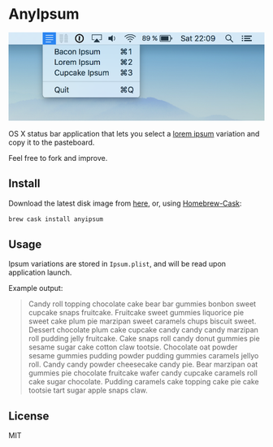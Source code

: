 # AnyIpsum

![Screenshot of AnyIpsum in action](screenshot.png)

OS X status bar application that lets you select a
[lorem ipsum](https://en.wikipedia.org/wiki/Lorem_ipsum) variation and copy it
to the pasteboard.

Feel free to fork and improve.

## Install

Download the latest disk image from
[here](https://github.com/jlowgren/AnyIpsum/releases/tag/v0.1.2),
or, using [Homebrew-Cask](https://github.com/caskroom/homebrew-cask):


```sh
brew cask install anyipsum
```

## Usage

Ipsum variations are stored in `Ipsum.plist`, and will be read upon application
launch.

Example output:

> Candy roll topping chocolate cake bear bar gummies bonbon sweet cupcake snaps
fruitcake. Fruitcake sweet gummies liquorice pie sweet cake plum pie marzipan
sweet caramels chups biscuit sweet. Dessert chocolate plum cake cupcake candy
candy candy marzipan roll pudding jelly fruitcake. Cake snaps roll candy donut
gummies pie sesame sugar cake cotton claw tootsie. Chocolate oat powder sesame
gummies pudding powder pudding gummies caramels jellyo roll. Candy candy powder
cheesecake candy pie. Bear marzipan oat gummies pie chocolate fruitcake wafer
candy cupcake caramels roll cake sugar chocolate. Pudding caramels cake topping
cake pie cake tootsie tart sugar apple snaps claw.

## License

MIT
